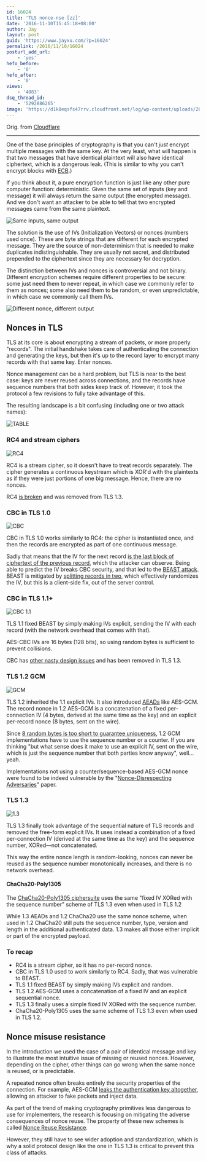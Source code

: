 ```yaml
---
id: 16024
title: 'TLS nonce-nse [zz]'
date: '2016-11-10T15:45:18+08:00'
author: Jay
layout: post
guid: 'https://www.jayxu.com/?p=16024'
permalink: /2016/11/10/16024
posturl_add_url:
    - 'yes'
hefo_before:
    - '0'
hefo_after:
    - '0'
views:
    - '4083'
dsq_thread_id:
    - '5292886265'
image: 'https://d1k8eqsfs47rrv.cloudfront.net/log/wp-content/uploads/2016/11/TLS-600x400.png'
---
```


Orig. from <a href="https://blog.cloudflare.com/tls-nonce-nse/" target="_blank">Cloudflare</a>

<hr />

One of the base principles of cryptography is that you can't <em>just</em> encrypt multiple messages with the same key. At the very least, what will happen is that two messages that have identical plaintext will also have identical ciphertext, which is a dangerous leak. (This is similar to why you can't encrypt blocks with <a href="https://blog.filippo.io/the-ecb-penguin/">ECB</a>.)

If you think about it, a pure encryption function is just like any other pure computer function: deterministic. Given the same set of inputs (key and message) it will always return the same output (the encrypted message). And we don't want an attacker to be able to tell that two encrypted messages came from the same plaintext.

<img src="https://blog.cloudflare.com/content/images/2016/10/Nonces.001-1.png" alt="Same inputs, same output" />

The solution is the use of IVs (Initialization Vectors) or nonces (numbers used once). These are byte strings that are different for each encrypted message. They are the source of non-determinism that is needed to make duplicates indistinguishable. They are usually not secret, and distributed prepended to the ciphertext since they are necessary for decryption.

The distinction between IVs and nonces is controversial and not binary. Different encryption schemes require different properties to be secure: some just need them to never repeat, in which case we commonly refer to them as nonces; some also need them to be random, or even unpredictable, in which case we commonly call them IVs.

<img src="https://blog.cloudflare.com/content/images/2016/10/Nonces.002-1.png" alt="Different nonce, different output" />
<h2 id="noncesintls">Nonces in TLS</h2>
TLS at its core is about encrypting a stream of packets, or more properly "records". The initial handshake takes care of authenticating the connection and generating the keys, but then it's up to the record layer to encrypt many records with that same key. Enter nonces.

Nonce management can be a hard problem, but TLS is near to the best case: keys are never reused across connections, and the records have sequence numbers that both sides keep track of. However, it took the protocol a few revisions to fully take advantage of this.

The resulting landscape is a bit confusing (including one or two attack names):

<img src="https://blog.cloudflare.com/content/images/2016/10/Nonces-table.png" alt="TABLE" />
<h3 id="rc4andstreamciphers">RC4 and stream ciphers</h3>
<img src="https://blog.cloudflare.com/content/images/2016/10/Nonces-RC4-black.png" alt="RC4" />

RC4 is a stream cipher, so it doesn't have to treat records separately. The cipher generates a continuous keystream which is XOR'd with the plaintexts as if they were just portions of one big message. Hence, there are no nonces.

RC4 <a href="https://blog.cloudflare.com/tag/rc4/">is broken</a> and was removed from TLS 1.3.
<h3 id="cbcintls10">CBC in TLS 1.0</h3>
<img src="https://blog.cloudflare.com/content/images/2016/10/Nonces-CBC-1.0-black-1.png" alt="CBC" />

CBC in TLS 1.0 works similarly to RC4: the cipher is instantiated once, and then the records are encrypted as part of one continuous message.

Sadly that means that the IV for the next record <a href="https://en.wikipedia.org/wiki/Block_cipher_mode_of_operation#Cipher_Block_Chaining_.28CBC.29">is the last block of ciphertext of the previous record</a>, which the attacker can observe. Being able to predict the IV breaks CBC security, and that led to the <a href="https://www.imperialviolet.org/2011/09/23/chromeandbeast.html">BEAST attack</a>. BEAST is mitigated by <a href="https://www.imperialviolet.org/2012/01/15/beastfollowup.html">splitting records in two</a>, which effectively randomizes the IV, but this is a client-side fix, out of the server control.
<h3 id="cbcintls11">CBC in TLS 1.1+</h3>
<img src="https://blog.cloudflare.com/content/images/2016/10/Nonces-CBC-explicit-black.png" alt="CBC 1.1" />

TLS 1.1 fixed BEAST by simply making IVs explicit, sending the IV with each record (with the network overhead that comes with that).

AES-CBC IVs are 16 bytes (128 bits), so using random bytes is sufficient to prevent collisions.

CBC has <a href="https://blog.cloudflare.com/yet-another-padding-oracle-in-openssl-cbc-ciphersuites/">other nasty design issues</a> and has been removed in TLS 1.3.
<h3 id="tls12gcm">TLS 1.2 GCM</h3>
<img src="https://blog.cloudflare.com/content/images/2016/10/Nonces-GCM-black-2.png" alt="GCM" />

TLS 1.2 inherited the 1.1 explicit IVs. It also introduced <a href="https://blog.cloudflare.com/it-takes-two-to-chacha-poly/">AEADs</a> like AES-GCM. The record nonce in 1.2 AES-GCM is a concatenation of a fixed per-connection IV (4 bytes, derived at the same time as the key) and an explicit per-record nonce (8 bytes, sent on the wire).

Since <a href="https://en.wikipedia.org/wiki/Birthday_problem">8 random bytes is too short to guarantee uniqueness</a>, 1.2 GCM implementations have to use the sequence number or a counter. If you are thinking "but what sense does it make to use an explicit IV, sent on the wire, which is just the sequence number that both parties know anyway", well... yeah.

Implementations not using a counter/sequence-based AES-GCM nonce were found to be indeed vulnerable by the "<a href="https://github.com/nonce-disrespect/nonce-disrespect">Nonce-Disrespecting Adversaries</a>" paper.
<h3 id="tls13">TLS 1.3</h3>
<img src="https://blog.cloudflare.com/content/images/2016/10/Nonces-1.3-black-1.png" alt="1.3" />

TLS 1.3 finally took advantage of the sequential nature of TLS records and removed the free-form explicit IVs. It uses instead a combination of a fixed per-connection IV (derived at the same time as the key) and the sequence number, XORed—not concatenated.

This way the entire nonce length is random-looking, nonces can never be reused as the sequence number monotonically increases, and there is no network overhead.
<h4 id="chacha20poly1305">ChaCha20-Poly1305</h4>
The <a href="https://blog.cloudflare.com/do-the-chacha-better-mobile-performance-with-cryptography/">ChaCha20-Poly1305 ciphersuite</a> uses the same "fixed IV XORed with the sequence number" scheme of TLS 1.3 even when used in TLS 1.2

While 1.3 AEADs and 1.2 ChaCha20 use the same nonce scheme, when used in 1.2 ChaCha20 still puts the sequence number, type, version and length in the additional authenticated data. 1.3 makes all those either implicit or part of the encrypted payload.
<h3 id="torecap">To recap</h3>
<ul>
 	<li>RC4 is a stream cipher, so it has no per-record nonce.</li>
 	<li>CBC in TLS 1.0 used to work similarly to RC4. Sadly, that was vulnerable to BEAST.</li>
 	<li>TLS 1.1 fixed BEAST by simply making IVs explicit and random.</li>
 	<li>TLS 1.2 AES-GCM uses a concatenation of a fixed IV and an explicit sequential nonce.</li>
 	<li>TLS 1.3 finally uses a simple fixed IV XORed with the sequence number.</li>
 	<li>ChaCha20-Poly1305 uses the same scheme of TLS 1.3 even when used in TLS 1.2.</li>
</ul>
<h2 id="noncemisuseresistance">Nonce misuse resistance</h2>
In the introduction we used the case of a pair of identical message and key to illustrate the most intuitive issue of missing or reused nonces. However, depending on the cipher, other things can go wrong when the same nonce is reused, or is predictable.

A repeated nonce often breaks entirely the security properties of the connection. For example, AES-GCM <a href="https://github.com/nonce-disrespect/nonce-disrespect">leaks the authentication key altogether</a>, allowing an attacker to fake packets and inject data.

As part of the trend of making cryptography primitives less dangerous to use for implementers, the research is focusing on mitigating the adverse consequences of nonce reuse. The property of these new schemes is called <a href="https://www.lvh.io/posts/nonce-misuse-resistance-101.html">Nonce Reuse Resistance</a>.

However, they still have to see wider adoption and standardization, which is why a solid protocol design like the one in TLS 1.3 is critical to prevent this class of attacks.